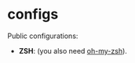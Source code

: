 configs
=======

Public configurations:

* **ZSH**: (you also need [oh-my-zsh](https://github.com/robbyrussell/oh-my-zsh)).
